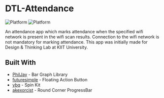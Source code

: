 # DTL-Attendance
![Platform](https://img.shields.io/badge/Platform-Android-blue.svg)
![Platform](https://img.shields.io/badge/BackEnd-FireBase-blue.svg)

An attendance app which marks attendance when the specified wifi network is present in the wifi scan results. Connection to the wifi network is not mandatory for marking attendance. This app was initially made for Design & Thinking Lab at KIIT University. 

## Built With

* [PhilJay](https://github.com/PhilJay/MPAndroidChart) - Bar Graph Library
* [futuresimple](https://github.com/futuresimple/android-floating-action-button) - Floating Action Button
* [ybq](https://github.com/ybq/Android-SpinKit) - Spin Kit
* [akexorcist](https://github.com/akexorcist/Android-RoundCornerProgressBar) - Round Corner ProgressBar


